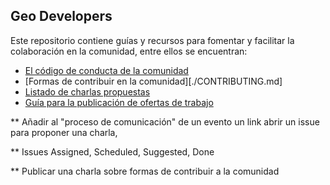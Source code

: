 ## Geo Developers
Este repositorio contiene guías y recursos para fomentar y facilitar la colaboración en la comunidad, entre ellos se encuentran:

* [El código de conducta de la comunidad](./code-of-conduct.md)
* [Formas de contribuir en la comunidad][./CONTRIBUTING.md]
* [Listado de charlas propuestas](issues/)
* [Guía para la publicación de ofertas de trabajo](./publishing-job-offers.md)

** Añadir al "proceso de comunicación" de un evento un link abrir un issue para proponer una charla,

** Issues Assigned, Scheduled, Suggested, Done

** Publicar una charla sobre formas de contribuir a la comunidad

